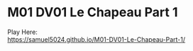 # M01 DV01 Le Chapeau Part 1

Play Here:  
https://samuel5024.github.io/M01-DV01-Le-Chapeau-Part-1/
